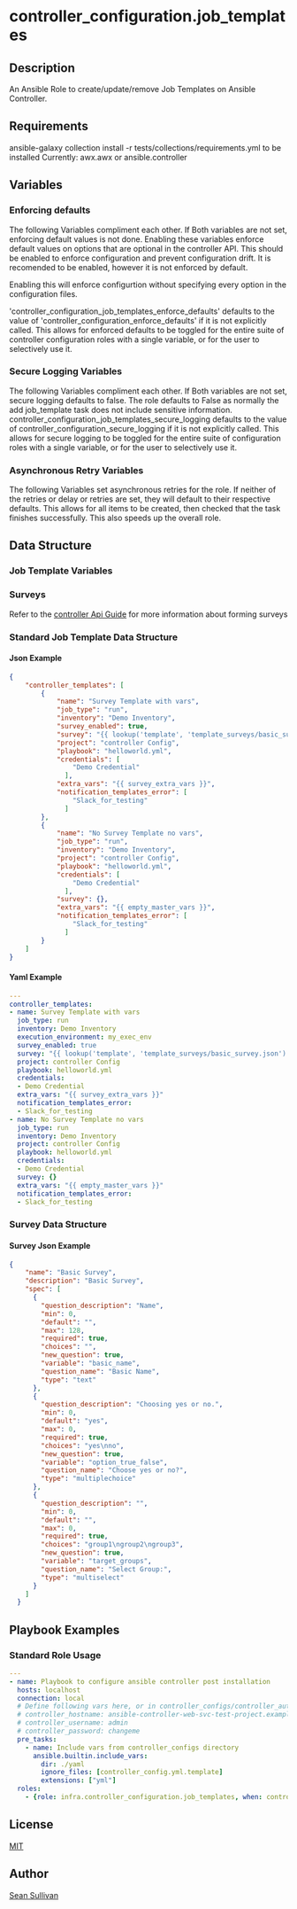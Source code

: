

# controller_configuration.job_templates

## Description

An Ansible Role to create/update/remove Job Templates on Ansible Controller.

## Requirements

ansible-galaxy collection install -r tests/collections/requirements.yml to be installed
Currently:
  awx.awx
  or
  ansible.controller

## Variables


### Enforcing defaults

The following Variables compliment each other.
If Both variables are not set, enforcing default values is not done.
Enabling these variables enforce default values on options that are optional in the controller API.
This should be enabled to enforce configuration and prevent configuration drift. It is recomended to be enabled, however it is not enforced by default.

Enabling this will enforce configurtion without specifying every option in the configuration files.

'controller_configuration_job_templates_enforce_defaults' defaults to the value of 'controller_configuration_enforce_defaults' if it is not explicitly called. This allows for enforced defaults to be toggled for the entire suite of controller configuration roles with a single variable, or for the user to selectively use it.



### Secure Logging Variables

The following Variables compliment each other.
If Both variables are not set, secure logging defaults to false.
The role defaults to False as normally the add job_template task does not include sensitive information.
controller_configuration_job_templates_secure_logging defaults to the value of controller_configuration_secure_logging if it is not explicitly called. This allows for secure logging to be toggled for the entire suite of configuration roles with a single variable, or for the user to selectively use it.



### Asynchronous Retry Variables

The following Variables set asynchronous retries for the role.
If neither of the retries or delay or retries are set, they will default to their respective defaults.
This allows for all items to be created, then checked that the task finishes successfully.
This also speeds up the overall role.



## Data Structure

### Job Template Variables



### Surveys

Refer to the [controller Api Guide](https://docs.ansible.com/ansible-tower/latest/html/towerapi/api_ref.html#/Job_Templates/Job_Templates_job_templates_survey_spec_create) for more information about forming surveys



### Standard Job Template Data Structure

#### Json Example

```json
{
    "controller_templates": [
        {
            "name": "Survey Template with vars",
            "job_type": "run",
            "inventory": "Demo Inventory",
            "survey_enabled": true,
            "survey": "{{ lookup('template', 'template_surveys/basic_survey.json') | regex_replace('\\n', '') }}",
            "project": "controller Config",
            "playbook": "helloworld.yml",
            "credentials": [
                "Demo Credential"
              ],
            "extra_vars": "{{ survey_extra_vars }}",
            "notification_templates_error": [
                "Slack_for_testing"
              ]
        },
        {
            "name": "No Survey Template no vars",
            "job_type": "run",
            "inventory": "Demo Inventory",
            "project": "controller Config",
            "playbook": "helloworld.yml",
            "credentials": [
                "Demo Credential"
              ],
            "survey": {},
            "extra_vars": "{{ empty_master_vars }}",
            "notification_templates_error": [
                "Slack_for_testing"
              ]
        }
    ]
}
```

#### Yaml Example

```yaml
---
controller_templates:
- name: Survey Template with vars
  job_type: run
  inventory: Demo Inventory
  execution_environment: my_exec_env
  survey_enabled: true
  survey: "{{ lookup('template', 'template_surveys/basic_survey.json') | regex_replace('\\n', '') }}"
  project: controller Config
  playbook: helloworld.yml
  credentials:
  - Demo Credential
  extra_vars: "{{ survey_extra_vars }}"
  notification_templates_error:
  - Slack_for_testing
- name: No Survey Template no vars
  job_type: run
  inventory: Demo Inventory
  project: controller Config
  playbook: helloworld.yml
  credentials:
  - Demo Credential
  survey: {}
  extra_vars: "{{ empty_master_vars }}"
  notification_templates_error:
  - Slack_for_testing
```

### Survey Data Structure

#### Survey Json Example

```json
{
    "name": "Basic Survey",
    "description": "Basic Survey",
    "spec": [
      {
        "question_description": "Name",
        "min": 0,
        "default": "",
        "max": 128,
        "required": true,
        "choices": "",
        "new_question": true,
        "variable": "basic_name",
        "question_name": "Basic Name",
        "type": "text"
      },
      {
        "question_description": "Choosing yes or no.",
        "min": 0,
        "default": "yes",
        "max": 0,
        "required": true,
        "choices": "yes\nno",
        "new_question": true,
        "variable": "option_true_false",
        "question_name": "Choose yes or no?",
        "type": "multiplechoice"
      },
      {
        "question_description": "",
        "min": 0,
        "default": "",
        "max": 0,
        "required": true,
        "choices": "group1\ngroup2\ngroup3",
        "new_question": true,
        "variable": "target_groups",
        "question_name": "Select Group:",
        "type": "multiselect"
      }
    ]
  }
```

## Playbook Examples

### Standard Role Usage

```yaml
---
- name: Playbook to configure ansible controller post installation
  hosts: localhost
  connection: local
  # Define following vars here, or in controller_configs/controller_auth.yml
  # controller_hostname: ansible-controller-web-svc-test-project.example.com
  # controller_username: admin
  # controller_password: changeme
  pre_tasks:
    - name: Include vars from controller_configs directory
      ansible.builtin.include_vars:
        dir: ./yaml
        ignore_files: [controller_config.yml.template]
        extensions: ["yml"]
  roles:
    - {role: infra.controller_configuration.job_templates, when: controller_templates is defined}
```

## License

[MIT](https://github.com/redhat-cop/controller_configuration#licensing)

## Author

[Sean Sullivan](https://github.com/sean-m-sullivan)
